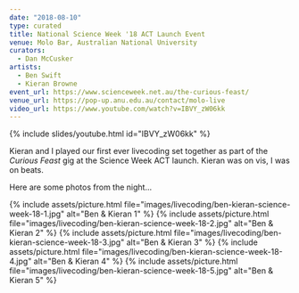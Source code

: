 ```yaml
---
date: "2018-08-10"
type: curated
title: National Science Week '18 ACT Launch Event
venue: Molo Bar, Australian National University
curators:
  - Dan McCusker
artists:
  - Ben Swift
  - Kieran Browne
event_url: https://www.scienceweek.net.au/the-curious-feast/
venue_url: https://pop-up.anu.edu.au/contact/molo-live
video_url: https://www.youtube.com/watch?v=IBVY_zW06kk
---
```


{% include slides/youtube.html id="IBVY_zW06kk" %}

Kieran and I played our first ever livecoding set together as part of the
_Curious Feast_ gig at the Science Week ACT launch. Kieran was on vis, I was on
beats.

Here are some photos from the night...

{% include assets/picture.html file="images/livecoding/ben-kieran-science-week-18-1.jpg" alt="Ben & Kieran 1" %}
{% include assets/picture.html file="images/livecoding/ben-kieran-science-week-18-2.jpg" alt="Ben & Kieran 2" %}
{% include assets/picture.html file="images/livecoding/ben-kieran-science-week-18-3.jpg" alt="Ben & Kieran 3" %}
{% include assets/picture.html file="images/livecoding/ben-kieran-science-week-18-4.jpg" alt="Ben & Kieran 4" %}
{% include assets/picture.html file="images/livecoding/ben-kieran-science-week-18-5.jpg" alt="Ben & Kieran 5" %}
